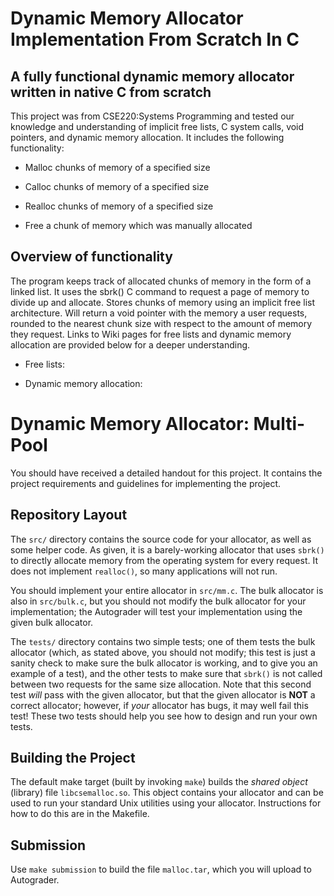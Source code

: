 # Dynamic Memory Allocator Implementation From Scratch In C

## A fully functional dynamic memory allocator written in native C from scratch

This project was from CSE220:Systems Programming and tested our knowledge and understanding of implicit free lists, C system calls, void pointers, and dynamic memory allocation. It includes the following functionality:

* Malloc chunks of memory of a specified size

* Calloc chunks of memory of a specified size

* Realloc chunks of memory of a specified size

* Free a chunk of memory which was manually allocated

## Overview of functionality

The program keeps track of allocated chunks of memory in the form of a linked list. It uses the sbrk() C command to request a page of memory to divide up and allocate. Stores chunks of memory using an implicit free list architecture. Will return a void pointer with the memory a user requests, rounded to the nearest chunk size with respect to the amount of memory they request. Links to Wiki pages for free lists and dynamic memory allocation are provided below for a deeper understanding.

* Free lists: [
](https://en.wikipedia.org/wiki/Free_list)

* Dynamic memory allocation: [
](https://en.wikipedia.org/wiki/C_dynamic_memory_allocation)




Dynamic Memory Allocator: Multi-Pool
===

You should have received a detailed handout for this project.  It
contains the project requirements and guidelines for implementing the
project.

Repository Layout
---

The `src/` directory contains the source code for your allocator, as
well as some helper code.  As given, it is a barely-working allocator
that uses `sbrk()` to directly allocate memory from the operating system
for every request.  It does not implement `realloc()`, so many
applications will not run.

You should implement your entire allocator in `src/mm.c`.  The bulk
allocator is also in `src/bulk.c`, but you should not modify the bulk
allocator for your implementation; the Autograder will test your
implementation using the given bulk allocator.

The `tests/` directory contains two simple tests; one of them tests the
bulk allocator (which, as stated above, you should not modify; this test
is just a sanity check to make sure the bulk allocator is working, and
to give you an example of a test), and the other tests to make sure that
`sbrk()` is not called between two requests for the same size
allocation.  Note that this second test _will_ pass with the given
allocator, but that the given allocator is **NOT** a correct allocator;
however, if _your_ allocator has bugs, it may well fail this test!
These two tests should help you see how to design and run your own
tests.

Building the Project
---

The default make target (built by invoking `make`) builds the _shared
object_ (library) file `libcsemalloc.so`.  This object contains your
allocator and can be used to run your standard Unix utilities using your
allocator.  Instructions for how to do this are in the Makefile.


Submission
---

Use `make submission` to build the file `malloc.tar`, which you will
upload to Autograder.
